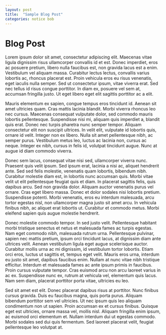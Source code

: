 ```yaml
---
layout: post
title:  "Sample Blog Post"
categories: notice bob
---
```

# Blog Post

Lorem ipsum dolor sit amet, consectetur adipiscing elit. Maecenas vitae ligula dignissim risus ullamcorper convallis id et est. Donec imperdiet, eros ac posuere pretium, libero nulla faucibus est, non gravida lacus est a enim. Vestibulum vel aliquam massa. Curabitur lectus lectus, convallis varius lobortis ac, rhoncus placerat est. Proin vehicula eros eu risus venenatis, eget iaculis nulla semper. Sed ut consectetur ipsum, vitae viverra erat. Sed nec tellus id risus congue porttitor. In diam ex, posuere vel sem at, accumsan fringilla justo. Ut eget libero eget elit sagittis porttitor ac a elit.

<div
  class="whooshkaa-widget-player"
  data-show-id="10955"
  data-theme="light"
  data-height="400"
  data-enable-volume="true"
></div>
<script src="https://webplayer.whooshkaa.com/js/widget/loader.umd.min.js"></script>

Mauris elementum ex sapien, congue tempus eros tincidunt id. Aenean sit amet ultricies quam. Cras mattis lacinia blandit. Morbi viverra rhoncus leo nec cursus. Maecenas consequat vulputate dolor, sed commodo mauris lobortis pellentesque. Suspendisse nisi mi, aliquam quis imperdiet a, blandit quis erat. Donec nec turpis pharetra nunc semper tempor. Aliquam consectetur elit non suscipit ultrices. In velit elit, vulputate id lobortis quis, ornare id velit. Integer non ex libero. Nulla sit amet pellentesque nibh, ac semper purus. Vestibulum metus leo, luctus ac lacinia non, cursus ac neque. Integer ex nibh, cursus in felis id, volutpat tincidunt augue. Nunc at augue id diam commodo viverra.

Donec sem lacus, consequat vitae nisi sed, ullamcorper viverra nunc. Praesent quis velit ipsum. Sed ipsum erat, lacinia a nisi ac, aliquet hendrerit ante. Sed sed felis molestie, venenatis quam lobortis, bibendum nibh. Curabitur molestie diam est, in lobortis nunc accumsan quis. Morbi vitae velit ut elit pellentesque feugiat quis et diam. In placerat sagittis felis, quis dapibus arcu. Sed non gravida dolor. Aliquam auctor venenatis purus vel ornare. Cras eget libero massa. Donec et dolor sodales nisi lobortis pretium. Suspendisse potenti. Morbi venenatis, eros eu interdum malesuada, arcu tortor egestas nisl, non ullamcorper magna justo sit amet arcu. In vehicula finibus nibh, ac aliquet erat lobortis ut. Curabitur et commodo metus. Morbi eleifend sapien quis augue molestie hendrerit.

Donec molestie commodo tempor. In sed justo velit. Pellentesque habitant morbi tristique senectus et netus et malesuada fames ac turpis egestas. Nam eget commodo nibh, malesuada rutrum urna. Pellentesque pulvinar, sapien nec mattis pretium, ipsum orci tincidunt lacus, at dignissim diam ante ultrices velit. Aenean vestibulum ligula eget augue scelerisque auctor. Curabitur mollis urna ac mi dignissim, id vestibulum tortor lobortis. Etiam orci eros, luctus ut sagittis et, tempus eget velit. Mauris eros urna, interdum eu justo sit amet, dapibus faucibus enim. Nullam at nunc vitae nibh tristique efficitur. Interdum et malesuada fames ac ante ipsum primis in faucibus. Proin cursus vulputate tempor. Cras euismod arcu non arcu laoreet varius in ac ex. Suspendisse nunc ex, rutrum at vehicula vel, elementum quis lacus. Nam sem diam, placerat porttitor porta vitae, ultricies eu leo.

Sed sit amet est elit. Donec placerat dapibus risus at porttitor. Nunc finibus cursus gravida. Duis eu faucibus magna, quis porta purus. Aliquam bibendum porttitor sem vel ultricies. Ut nec ipsum quis leo aliquam condimentum non ut sapien. Proin accumsan ex et cursus finibus. Quisque eget est ultricies, ornare massa vel, mollis nisl. Aliquam fringilla enim ipsum, ac euismod orci elementum et. Nullam interdum dui ut egestas commodo. Morbi sodales sed dui quis fermentum. Sed laoreet placerat velit, feugiat pellentesque leo volutpat at.

